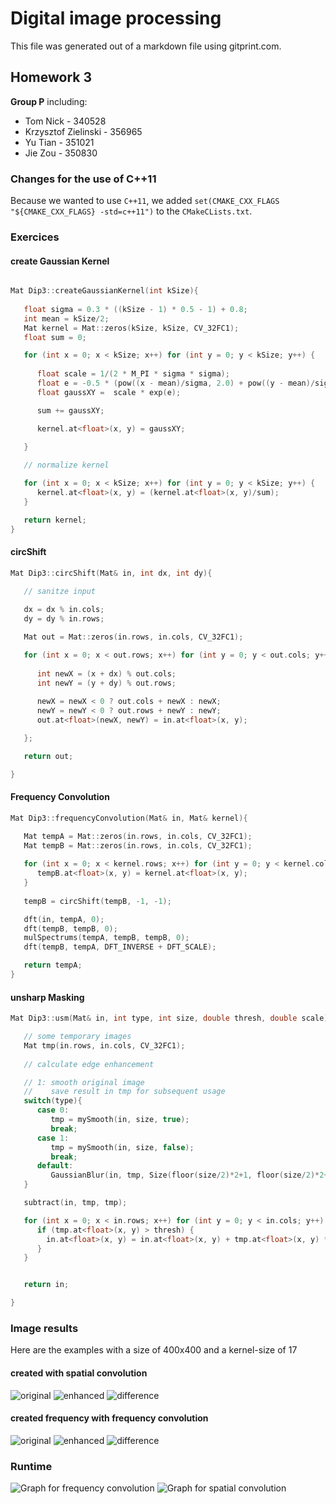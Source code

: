 # Digital image processing
This file was generated out of a markdown file using gitprint.com.

## Homework 3

**Group P** including:

* Tom Nick - 340528
* Krzysztof Zielinski - 356965
* Yu Tian - 351021
* Jie Zou - 350830

### Changes for the use of C++11
Because we wanted to use `C++11`, we added `set(CMAKE_CXX_FLAGS "${CMAKE_CXX_FLAGS} -std=c++11")` to the `CMakeCLists.txt`.

### Exercices

#### create Gaussian Kernel

```cpp

Mat Dip3::createGaussianKernel(int kSize){
   
   float sigma = 0.3 * ((kSize - 1) * 0.5 - 1) + 0.8;
   int mean = kSize/2;
   Mat kernel = Mat::zeros(kSize, kSize, CV_32FC1);
   float sum = 0;

   for (int x = 0; x < kSize; x++) for (int y = 0; y < kSize; y++) {
      
      float scale = 1/(2 * M_PI * sigma * sigma);
      float e = -0.5 * (pow((x - mean)/sigma, 2.0) + pow((y - mean)/sigma, 2.0));
      float gaussXY =  scale * exp(e);

      sum += gaussXY;

      kernel.at<float>(x, y) = gaussXY;
   
   }

   // normalize kernel

   for (int x = 0; x < kSize; x++) for (int y = 0; y < kSize; y++) {
      kernel.at<float>(x, y) = (kernel.at<float>(x, y)/sum);
   }

   return kernel;
}

```

#### circShift
```cpp
Mat Dip3::circShift(Mat& in, int dx, int dy){

   // sanitze input
   
   dx = dx % in.cols;
   dy = dy % in.rows;

   Mat out = Mat::zeros(in.rows, in.cols, CV_32FC1);

   for (int x = 0; x < out.rows; x++) for (int y = 0; y < out.cols; y++) {
      
      int newX = (x + dx) % out.cols;
      int newY = (y + dy) % out.rows;
      
      newX = newX < 0 ? out.cols + newX : newX;
      newY = newY < 0 ? out.rows + newY : newY;
      out.at<float>(newX, newY) = in.at<float>(x, y);

   };

   return out;

}
```

#### Frequency Convolution
```cpp
Mat Dip3::frequencyConvolution(Mat& in, Mat& kernel){

   Mat tempA = Mat::zeros(in.rows, in.cols, CV_32FC1);
   Mat tempB = Mat::zeros(in.rows, in.cols, CV_32FC1);
   
   for (int x = 0; x < kernel.rows; x++) for (int y = 0; y < kernel.cols; y++) {
      tempB.at<float>(x, y) = kernel.at<float>(x, y);
   }
   
   tempB = circShift(tempB, -1, -1);

   dft(in, tempA, 0);
   dft(tempB, tempB, 0);
   mulSpectrums(tempA, tempB, tempB, 0);
   dft(tempB, tempA, DFT_INVERSE + DFT_SCALE);

   return tempA;
}
```

#### unsharp Masking
```cpp
Mat Dip3::usm(Mat& in, int type, int size, double thresh, double scale){

   // some temporary images 
   Mat tmp(in.rows, in.cols, CV_32FC1);
   
   // calculate edge enhancement

   // 1: smooth original image
   //    save result in tmp for subsequent usage
   switch(type){
      case 0:
         tmp = mySmooth(in, size, true);
         break;
      case 1:
         tmp = mySmooth(in, size, false);
         break;
      default:
         GaussianBlur(in, tmp, Size(floor(size/2)*2+1, floor(size/2)*2+1), size/5., size/5.);
   }

   subtract(in, tmp, tmp);

   for (int x = 0; x < in.rows; x++) for (int y = 0; y < in.cols; y++) {
      if (tmp.at<float>(x, y) > thresh) {
        in.at<float>(x, y) = in.at<float>(x, y) + tmp.at<float>(x, y) * scale;
      }
   }


   return in;

}
```

### Image results
Here are the examples with a size of 400x400 and a kernel-size of 17
#### created with spatial convolution
![original](testimage_50.png "original")
![enhanced](testimage_50_USM_17x17_spatialDomain_enhanced.png "spatial convolution, enhanced")
![difference](testimage_50_USM_17x17_spatialDomain_diff2original.png "spatial convolution, difference")
#### created frequency with frequency convolution
![original](testimage_50.png "original")
![enhanced](testimage_50_USM_17x17_frequencyDomain_enhanced.png "frequency convolution, enhanced")
![difference](testimage_50_USM_17x17_frequencyDomain_diff2original.png "frequency convolution, differenc")

### Runtime
![Graph for frequency convolution](chart_frequency.png "Graph for frequency convolution")
![Graph for spatial convolution](chart_spatial.png "Graph for spatial convolution")